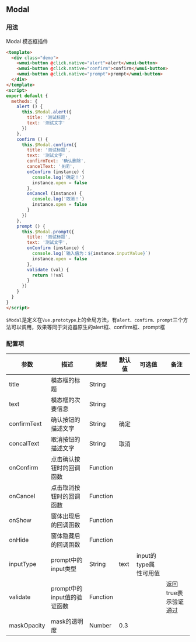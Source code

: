 ## Modal

### 用法

Modal 模态框插件

```html
<template>
  <div class="demo">
    <wmui-button @click.native="alert">alert</wmui-button>
    <wmui-button @click.native="confirm">confirm</wmui-button>
    <wmui-button @click.native="prompt">prompt</wmui-button>
  </div>
</template>
<script>
export default {
  methods: {
    alert () {
      this.$Modal.alert({
        title: '测试标题',
        text: '测试文字'
      })
    },
    confirm () {
      this.$Modal.confirm({
        title: '测试标题',
        text: '测试文字',
        confirmText: '确认删除',
        cancelText: '关闭',
        onConfirm (instance) {
          console.log('确定！')
          instance.open = false
        },
        onCancel (instance) {
          console.log('取消！')
          instance.open = false
        }
      })
    },
    prompt () {
      this.$Modal.prompt({
        title: '测试标题',
        text: '测试文字',
        onConfirm (instance) {
          console.log(`输入值为：${instance.inputValue}`)
          instance.open = false
        },
        validate (val) {
          return !!val
        }
      })
    }
  }
}
</script>
```

`$Modal`是定义在`Vue.prototype`上的全局方法，有`alert、confirm、prompt`三个方法可以调用，效果等同于浏览器原生的alert框、confirm框、prompt框

### 配置项

| 参数 | 描述 | 类型 | 默认值 | 可选值 | 备注 |
|------|-----|------|--------|-------| ---- |
| title  | 模态框的标题 | String |  |  |  |
| text  | 模态框的次要信息 | String |  |  |  |
| confirmText  | 确认按钮的描述文字 | String | 确定 |  |  |
| concalText  | 取消按钮的描述文字 | String | 取消 |  |  |
| onConfirm  | 点击确认按钮时的回调函数 | Function | |  |  |
| onCancel  | 点击取消按钮时的回调函数 | Function | |  |  |
| onShow  | 窗体出现后的回调函数 | Function | |  |  |
| onHide  | 窗体隐藏后的回调函数 | Function | |  |  |
| inputType  | prompt中的input类型 | String | text | input的type属性可用值 |  |
| validate  | prompt中的input值的验证函数 | Function |  |  | 返回true表示验证通过 |
| maskOpacity  | mask的透明度 | Number | 0.3 | 

